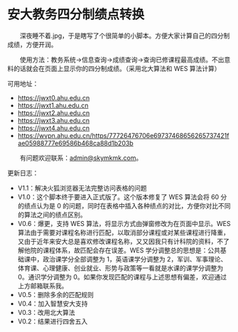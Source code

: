 # 安大教务四分制绩点转换

&emsp;&emsp;深夜睡不着.jpg，于是瞎写了个很简单的小脚本。方便大家计算自己的四分制成绩，方便开润。

&emsp;&emsp;使用方法：教务系统->信息查询->成绩查询->查询已修课程最高成绩。不出意料的话就会在页面上显示你的四分制成绩。（采用北大算法和 WES 算法计算）

可用地址：

- <https://jwxt0.ahu.edu.cn>
- <https://jwxt1.ahu.edu.cn>
- <https://jwxt2.ahu.edu.cn>
- <https://jwxt3.ahu.edu.cn>
- <https://jwxt4.ahu.edu.cn>
- <https://wvpn.ahu.edu.cn/https/77726476706e69737468656265737421fae05988777e69586b468ca88d1b203b>

&emsp;&emsp;有问题欢迎联系：[admin@skymkmk.com](mailto:admin@skymkmk.com)。

更新日志：

- V1.1：解决火狐浏览器无法完整访问表格的问题
- V1.0：这个脚本终于要进入正式版了。这个版本修复了 WES 算法会将 60 分的绩点认为是 0 的问题，同时在表格中插入各种绩点的对比，方便你对比不同的算法之间的绩点区别。
- V0.6：爆更，支持 WES 算法，将显示方式由弹窗修改为在页面中显示。WES 算法由于需要对课程名称进行匹配，以取消部分课程或对某些课程进行降重，又由于近年来安大总是喜欢修改课程名称，又又因我只有计科院的资料，不了解他院的课程体系，故匹配会存在误差。WES 学分调整总的思想是：公共基础课中，政治课学分全部调整为 1，英语课学分调整为 2，军训、军事理论、体育课、心理健康、创业就业、形势与政策等一看就是水课的课学分调整为 0。通识学分调整为 0。如果你发现匹配的课程与上述思想有偏差，欢迎通过上方邮箱联系我。
- V0.5：删除多余的匹配规则
- V0.4：加入智慧安大支持
- V0.3：改用北大算法
- V0.2：结果进行四舍五入